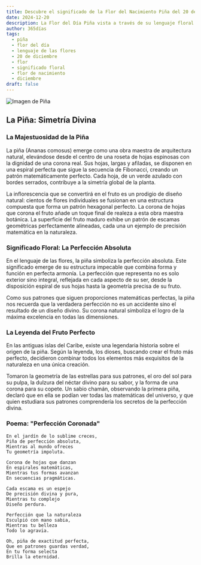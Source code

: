 ```yaml
---
title: Descubre el significado de la Flor del Nacimiento Piña del 20 de diciembre
date: 2024-12-20
description: La Flor del Día Piña vista a través de su lenguaje floral e historias
author: 365días
tags:
  - piña
  - flor del día
  - lenguaje de las flores
  - 20 de diciembre
  - flor
  - significado floral
  - flor de nacimiento
  - diciembre
draft: false
---
```


![Imagen de Piña](https://cdn.pixabay.com/photo/2018/09/09/12/51/pineapple-3664499_1280.jpg#center)


## La Piña: Simetría Divina

### La Majestuosidad de la Piña

La piña (Ananas comosus) emerge como una obra maestra de arquitectura natural, elevándose desde el centro de una roseta de hojas espinosas con la dignidad de una corona real. Sus hojas, largas y afiladas, se disponen en una espiral perfecta que sigue la secuencia de Fibonacci, creando un patrón matemáticamente perfecto. Cada hoja, de un verde azulado con bordes serrados, contribuye a la simetría global de la planta.

La inflorescencia que se convertirá en el fruto es un prodigio de diseño natural: cientos de flores individuales se fusionan en una estructura compuesta que forma un patrón hexagonal perfecto. La corona de hojas que corona el fruto añade un toque final de realeza a esta obra maestra botánica. La superficie del fruto maduro exhibe un patrón de escamas geométricas perfectamente alineadas, cada una un ejemplo de precisión matemática en la naturaleza.

### Significado Floral: La Perfección Absoluta

En el lenguaje de las flores, la piña simboliza la perfección absoluta. Este significado emerge de su estructura impecable que combina forma y función en perfecta armonía. La perfección que representa no es solo exterior sino integral, reflejada en cada aspecto de su ser, desde la disposición espiral de sus hojas hasta la geometría precisa de su fruto.

Como sus patrones que siguen proporciones matemáticas perfectas, la piña nos recuerda que la verdadera perfección no es un accidente sino el resultado de un diseño divino. Su corona natural simboliza el logro de la máxima excelencia en todas las dimensiones.

### La Leyenda del Fruto Perfecto

En las antiguas islas del Caribe, existe una legendaria historia sobre el origen de la piña. Según la leyenda, los dioses, buscando crear el fruto más perfecto, decidieron combinar todos los elementos más exquisitos de la naturaleza en una única creación.

Tomaron la geometría de las estrellas para sus patrones, el oro del sol para su pulpa, la dulzura del néctar divino para su sabor, y la forma de una corona para su copete. Un sabio chamán, observando la primera piña, declaró que en ella se podían ver todas las matemáticas del universo, y que quien estudiara sus patrones comprendería los secretos de la perfección divina.

### Poema: "Perfección Coronada"

    En el jardín de lo sublime creces,
    Piña de perfección absoluta,
    Mientras al mundo ofreces
    Tu geometría impoluta.

    Corona de hojas que danzan
    En espirales matemáticas,
    Mientras tus formas avanzan
    En secuencias pragmáticas.

    Cada escama es un espejo
    De precisión divina y pura,
    Mientras tu complejo
    Diseño perdura.

    Perfección que la naturaleza
    Esculpió con mano sabia,
    Mientras tu belleza
    Todo lo agravia.

    Oh, piña de exactitud perfecta,
    Que en patrones guardas verdad,
    En tu forma selecta
    Brilla la eternidad.